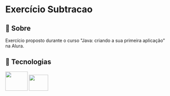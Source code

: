 <h1>Exercício Subtracao</h1>

<h2>📃 Sobre</h2>
<p>Exercício proposto durante o curso "Java: criando a sua primeira aplicação" na Alura.</p>

## 🚀 Tecnologias

<div style="display: inline-block;">
  <img height="60" width="70" src="https://cdn.jsdelivr.net/gh/devicons/devicon/icons/java/java-original-wordmark.svg" />
  <img height="50" width="60" src="https://cdn.jsdelivr.net/gh/devicons/devicon/icons/intellij/intellij-original.svg" />
</div>
<br>
